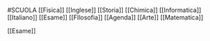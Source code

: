 #SCUOLA
[[Fisica]]
[[Inglese]]
[[Storia]]
[[Chimica]]
[[Informatica]]
[[Italiano]]
[[Esame]]
[[FIlosofia]]
[[Agenda]]
[[Arte]]
[[Matematica]]

[[Esame]]
